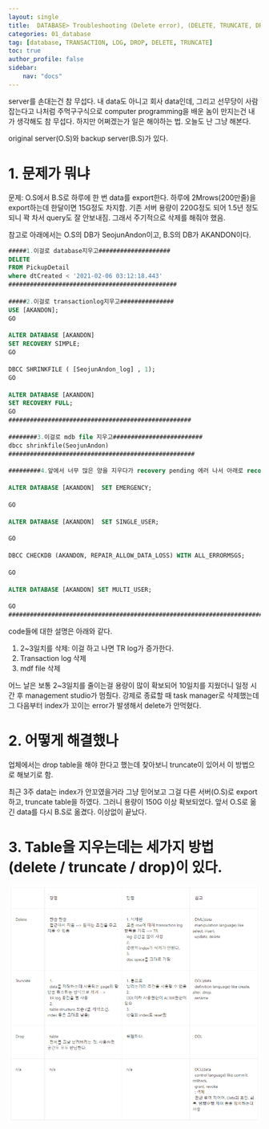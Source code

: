 ```yaml
---
layout: single
title:  DATABASE> Troubleshooting (Delete error), (DELETE, TRUNCATE, DROP의 차이)
categories: 01_database
tag: [database, TRANSACTION, LOG, DROP, DELETE, TRUNCATE]
toc: true
author_profile: false
sidebar:
    nav: "docs"
---
```




server를 손대는건 참 무섭다. 내 data도 아니고 회사 data인데, 그리고 선무당이 사람 잡는다고 나처럼 주먹구구식으로 computer programming을 배운 놈이 만지는건 내가 생각해도 참 무섭다. 하지만 어쩌겠는가 일은 해야하는 법. 오늘도 난 그냥 해본다. 

original server(O.S)와 backup server(B.S)가 있다. 

# 1. 문제가 뭐냐

문제: O.S에서 B.S로 하루에 한 번 data를 export한다. 하루에 2Mrows(200만줄)을 export하는데 한달이면 15G정도 차지함. 기존 서버 용량이 220G정도 되어 1.5년 정도 되니 꽉 차서 query도 잘 안보내짐. 그래서 주기적으로 삭제를 해줘야 했음.

참고로 아래에서는 O.S의 DB가 SeojunAndon이고, B.S의 DB가 AKANDON이다. 

```sql
#####1.이걸로 database지우고####################
DELETE 
FROM PickupDetail 
where dtCreated < '2021-02-06 03:12:18.443'
###############################################

#####2.이걸로 transactionlog지우고###############
USE [AKANDON];
GO
 
ALTER DATABASE [AKANDON]
SET RECOVERY SIMPLE;
GO
 
DBCC SHRINKFILE ( [SeojunAndon_log] , 1);
GO
 
ALTER DATABASE [AKANDON]
SET RECOVERY FULL;
GO
###################################################

########3.이걸로 mdb file 지우고#########################
dbcc shrinkfile(SeojunAndon)
####################################################

#########4.앞에서 너무 많은 양을 지우다가 recovery pending 에러 나서 아래로 recovery 했는데 정석적인 방법은 아니란다#####

ALTER DATABASE [AKANDON]  SET EMERGENCY;

GO

ALTER DATABASE [AKANDON]  SET SINGLE_USER;

GO

DBCC CHECKDB (AKANDON, REPAIR_ALLOW_DATA_LOSS) WITH ALL_ERRORMSGS;

GO

ALTER DATABASE [AKANDON] SET MULTI_USER;

GO
########################################################################################################
```

code들에 대한 설명은 아래와 같다. 

1. 2~3일치를 삭제: 이걸 하고 나면 TR log가 증가한다.
2. Transaction log 삭제
3. mdf file 삭제

어느 날은 보통 2~3일치를 줄이는걸 용량이 많이 확보되어 10일치를 지웠더니 일정 시간 후 management studio가 멈췄다. 강제로 종료할 때 task manager로 삭제했는데 그 다음부터 index가 꼬이는 error가 발생해서 delete가 안먹혔다.

# 2. 어떻게 해결했나

업체에서는 drop table을 해야 한다고 했는데 찾아보니 truncate이 있어서 이 방법으로 해보기로 함. 

최근 3주 data는 index가 안꼬였을거라 그냥 믿어보고 그걸 다른 서버(O.S)로 export 하고, truncate table을 하였다. 그러니 용량이 150G 이상 확보되었다.
앞서 O.S로 옮긴 data를 다시 B.S로 옮겼다. 이상없이 끝났다.

# 3. Table을 지우는데는 세가지 방법(delete / truncate / drop)이 있다.
<img src = "/assets/img/bongs/trouble.PNG">